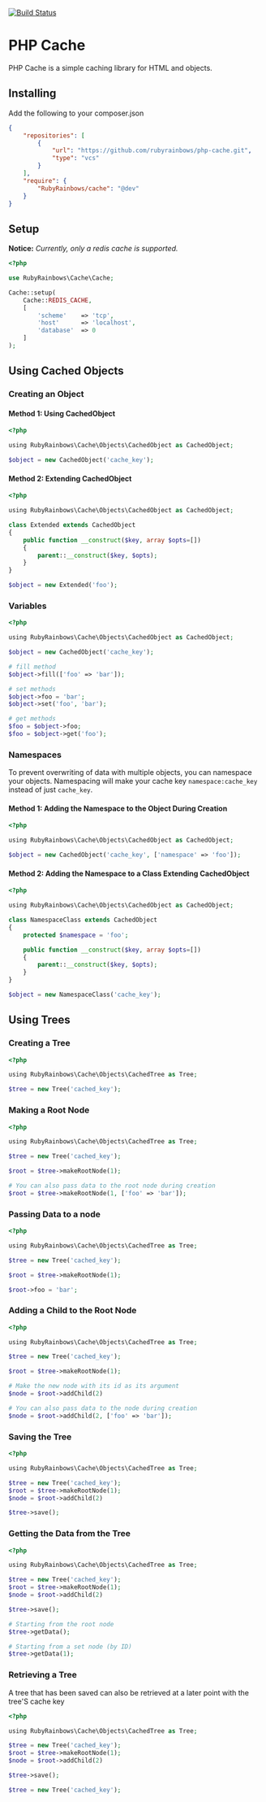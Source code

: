 [![Build Status](https://travis-ci.org/rubyrainbows/php-cache.png?branch=master)](https://travis-ci.org/rubyrainbows/php-cache)

# PHP Cache

PHP Cache is a simple caching library for HTML and objects.

## Installing

Add the following to your composer.json

```json
{
    "repositories": [
        {
            "url": "https://github.com/rubyrainbows/php-cache.git",
            "type": "vcs"
        }
    ],
    "require": {
        "RubyRainbows/cache": "@dev"
    }
}
```

## Setup

**Notice:** *Currently, only a redis cache is supported.*

```php
<?php

use RubyRainbows\Cache\Cache;

Cache::setup(
    Cache::REDIS_CACHE,
    [
        'scheme'    => 'tcp',
        'host'      => 'localhost',
        'database'  => 0
    ]
);
```

## Using Cached Objects

### Creating an Object

#### Method 1: Using CachedObject

```php
<?php

using RubyRainbows\Cache\Objects\CachedObject as CachedObject;

$object = new CachedObject('cache_key');
```

#### Method 2: Extending CachedObject

```php
<?php

using RubyRainbows\Cache\Objects\CachedObject as CachedObject;

class Extended extends CachedObject
{
    public function __construct($key, array $opts=[])
    {
        parent::__construct($key, $opts);
    }
}

$object = new Extended('foo');
```

### Variables
```php
<?php

using RubyRainbows\Cache\Objects\CachedObject as CachedObject;

$object = new CachedObject('cache_key');

# fill method
$object->fill(['foo' => 'bar']);

# set methods
$object->foo = 'bar';
$object->set('foo', 'bar');

# get methods
$foo = $object->foo;
$foo = $object->get('foo');
```

### Namespaces

To prevent overwriting of data with multiple objects, you can namespace your objects.  Namespacing will make your cache key
`namespace:cache_key` instead of just `cache_key`.

#### Method 1: Adding the Namespace to the Object During Creation

```php
<?php

using RubyRainbows\Cache\Objects\CachedObject as CachedObject;

$object = new CachedObject('cache_key', ['namespace' => 'foo']);
```

#### Method 2: Adding the Namespace to a Class Extending CachedObject

```php
<?php

using RubyRainbows\Cache\Objects\CachedObject as CachedObject;

class NamespaceClass extends CachedObject
{
    protected $namespace = 'foo';

    public function __construct($key, array $opts=[])
    {
        parent::__construct($key, $opts);
    }
}

$object = new NamespaceClass('cache_key');
```

## Using Trees

### Creating a Tree

```php
<?php

using RubyRainbows\Cache\Objects\CachedTree as Tree;

$tree = new Tree('cached_key');
```

### Making a Root Node

```php
<?php

using RubyRainbows\Cache\Objects\CachedTree as Tree;

$tree = new Tree('cached_key');

$root = $tree->makeRootNode(1);

# You can also pass data to the root node during creation
$root = $tree->makeRootNode(1, ['foo' => 'bar']);
```

### Passing Data to a node

```php
<?php

using RubyRainbows\Cache\Objects\CachedTree as Tree;

$tree = new Tree('cached_key');

$root = $tree->makeRootNode(1);

$root->foo = 'bar';
```

### Adding a Child to the Root Node

```php
<?php

using RubyRainbows\Cache\Objects\CachedTree as Tree;

$tree = new Tree('cached_key');

$root = $tree->makeRootNode(1);

# Make the new node with its id as its argument
$node = $root->addChild(2)

# You can also pass data to the node during creation
$node = $root->addChild(2, ['foo' => 'bar']);
```

### Saving the Tree

```php
<?php

using RubyRainbows\Cache\Objects\CachedTree as Tree;

$tree = new Tree('cached_key');
$root = $tree->makeRootNode(1);
$node = $root->addChild(2)

$tree->save();
```

### Getting the Data from the Tree

```php
<?php

using RubyRainbows\Cache\Objects\CachedTree as Tree;

$tree = new Tree('cached_key');
$root = $tree->makeRootNode(1);
$node = $root->addChild(2)

$tree->save();

# Starting from the root node
$tree->getData();

# Starting from a set node (by ID)
$tree->getData(1);
```

### Retrieving a Tree

A tree that has been saved can also be retrieved at a later point with the tree'S cache key

```php
<?php

using RubyRainbows\Cache\Objects\CachedTree as Tree;

$tree = new Tree('cached_key');
$root = $tree->makeRootNode(1);
$node = $root->addChild(2)

$tree->save();

$tree = new Tree('cached_key');
```